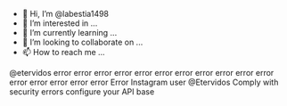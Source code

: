 - 👋 Hi, I’m @labestia1498
- 👀 I’m interested in ...
- 🌱 I’m currently learning ...
- 💞️ I’m looking to collaborate on ...
- 📫 How to reach me ...

<!---
labestia1498/labestia1498 is a ✨ special ✨ repository because its `README.md` (this file) appears on your GitHub profile.
You can click the Preview link to take a look at your changes.
--->
@etervidos
error
error
error
error
error
error
error
error
error
error
error
error
error
error
error
error
Error 
Instagram user @Etervidos Comply with security errors configure your API base 
